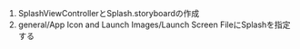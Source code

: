1. SplashViewControllerとSplash.storyboardの作成
2. general/App Icon and Launch Images/Launch Screen FileにSplashを指定する

